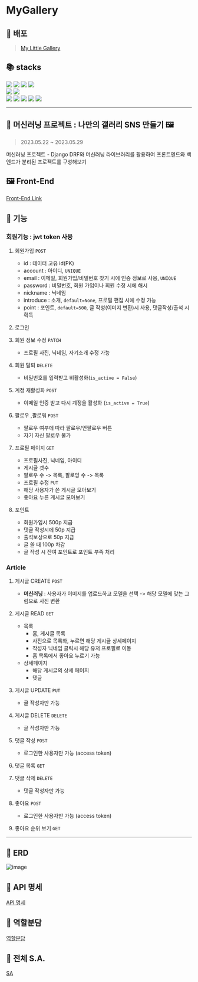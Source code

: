 # MyGallery


🤗 배포
------
> [My Little Gallery](https://mylittlegallery.netlify.app/)

📚 stacks 
------

<img src="https://img.shields.io/badge/python 3.8.6 -3776AB?style=for-the-badge&logo=python&logoColor=white">  <img src="https://img.shields.io/badge/django 4.2.1-092E20?style=for-the-badge&logo=django&logoColor=white">  <img src="https://img.shields.io/badge/djangorestframework 3.14.0-092E20?style=for-the-badge&logo=django&logoColor=white"> <img src="https://img.shields.io/badge/opencv 4.7.0.-5C3EE8?style=for-the-badge&logo=opencv&logoColor=white">
 <br> <img src="https://img.shields.io/badge/html5-E34F26?style=for-the-badge&logo=html5&logoColor=white">  <img src="https://img.shields.io/badge/javascript-F7DF1E?style=for-the-badge&logo=javascript&logoColor=black"> <br>  <img src="https://img.shields.io/badge/mysql-4479A1?style=for-the-badge&logo=mysql&logoColor=white">  <img src="https://img.shields.io/badge/amazonec2-FF9900?style=for-the-badge&logo=amazonec2&logoColor=white"> <img src="https://img.shields.io/badge/amazonrds-527FFF?style=for-the-badge&logo=amazonrds&logoColor=white"> <img src="https://img.shields.io/badge/gunicorn-499848?style=for-the-badge&logo=gunicorn&logoColor=white"> <img src="https://img.shields.io/badge/nginx 1.18.0-009639?style=for-the-badge&logo=nginx&logoColor=white">


***

💖 머신러닝 프로젝트 : 나만의 갤러리 SNS 만들기 🖼️
------
> 2023.05.22 ~ 2023.05.29
  
머신러닝 프로젝트 - Django DRF와 머신러닝 라이브러리를 활용하여 프론트엔드와 백엔드가 분리된 프로젝트를 구성해보기

🖼️ Front-End 
------
[Front-End Link](https://github.com/ChaeYami/MyGallery_front)


🤔 기능
------
### 회원기능 : jwt token 사용

1. 회원가입 `POST`
    - id : 데이터 고유 id(PK)
    - account : 아이디, `UNIQUE`
    - email : 이메일, 회원가입/비밀번호 찾기 시에 인증 정보로 사용, `UNIQUE`
    - password : 비밀번호, 회원 가입이나 회원 수정 시에 해시
    - nickname : 닉네임
    - introduce : 소개, `default=None`, 프로필 편집 시에 수정 가능
    - point : 포인트, `default=500`, 글 작성(이미지 변환)시 사용, 댓글작성/출석 시 획득

2. 로그인  

3. 회원 정보 수정 `PATCH`
    - 프로필 사진, 닉네임, 자기소개 수정 가능

5. 회원 탈퇴 `DELETE`
    - 비밀번호를 입력받고 비활성화(`is_active = False`)

6. 계정 재활성화 `POST`
    - 이메일 인증 받고 다시 계정을 활성화 (`is_active = True`)

7. 팔로우 ,팔로워 `POST`
    - 팔로우 여부에 따라 팔로우/언팔로우 버튼
    - 자기 자신 팔로우 불가

8. 프로필 페이지 `GET`
    - 프로필사진, 닉네임, 아이디
    - 게시글 갯수
    - 팔로우 수 -> 목록, 팔로잉 수 -> 목록
    - 프로필 수정 `PUT`
    - 해당 사용자가 쓴 게시글 모아보기
    - 좋아요 누른 게시글 모아보기

9. 포인트
    - 회원가입시 500p 지급
    - 댓글 작성시에 50p 지급 
    - 출석보상으로 50p 지급 
    - 글 쓸 때 100p 차감
    - 글 작성 시 잔여 포인트로 포인트 부족 처리

### Article

1. 게시글 CREATE `POST`
    - **머신러닝** : 사용자가 이미지를 업로드하고 모델을 선택 -> 해당 모델에 맞는 그림으로 사진 변환 

2. 게시글 READ `GET`
    - 목록
        - 홈, 게시글 목록
        - 사진으로 목록화, 누르면 해당 게시글 상세페이지
        - 작성자 닉네임 클릭시 해당 유저 프로필로 이동
        - 홈 목록에서 좋아요 누르기 가능
    - 상세페이지
        - 해당 게시글의 상세 페이지
        - 댓글
        
4. 게시글 UPDATE `PUT`
    - 글 작성자만 가능 

5. 게시글 DELETE `DELETE`
    - 글 작성자만 가능 

6. 댓글 작성 `POST`
    - 로그인한 사용자만 가능 (access token)
    
7. 댓글 목록 `GET`
    
8. 댓글 삭제 `DELETE`
    - 댓글 작성자만 가능 

9. 좋아요 `POST`
    - 로그인한 사용자만 가능 (access token)
    
10. 좋아요 순위 보기 `GET`

***
💜 ERD
------
![image](https://github.com/ChaeYami/MyGallery/assets/120750451/51b45c4d-4503-4f00-a407-a1bb394f799d)

💚 API 명세
------
[API 명세](https://www.notion.so/S-A-dd7cf4020b524e6f878f25b994c9de2a?pvs=4#98e29231ef8a463aa4a489e504fc2687)

🧡 역할분담
------
[역할분담](https://www.notion.so/1f3d9558f6214ac39cc43cad4064763b?v=cf34176ae70c43318fb22f9d572da1c9&pvs=4)

💛 전체 S.A.
------
[SA](https://secretive-enthusiasm-4ee.notion.site/S-A-dd7cf4020b524e6f878f25b994c9de2a?pvs=4)
